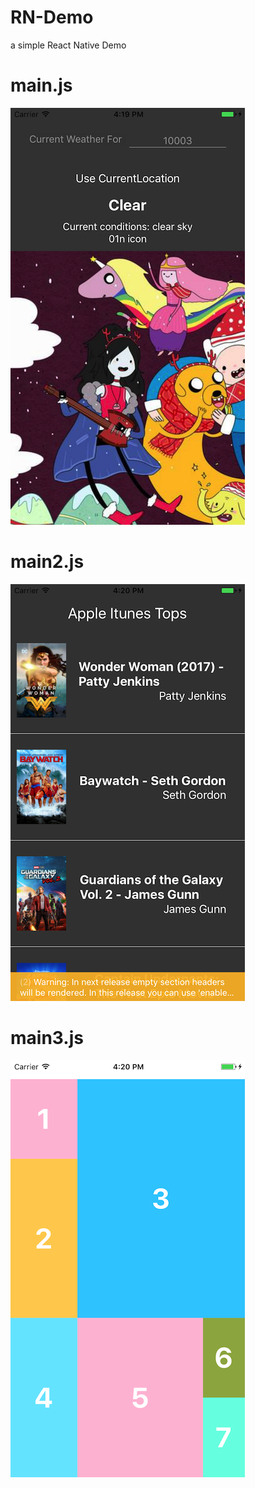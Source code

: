 # RN-Demo
a simple React Native Demo

# main.js 
![图1](https://github.com/madaoCN/RN-Demo/blob/master/screenshot1.png)
# main2.js 
![图2](https://github.com/madaoCN/RN-Demo/blob/master/screenshot2.png)
# main3.js 
![图3](https://github.com/madaoCN/RN-Demo/blob/master/screenshot3.png)

